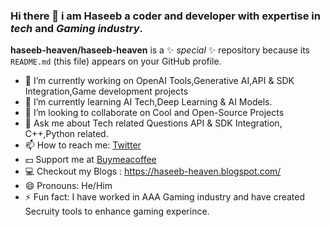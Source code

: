 ### Hi there 👋 i am Haseeb a coder and developer with expertise in _tech_ and _Gaming industry_. 

**haseeb-heaven/haseeb-heaven** is a ✨ _special_ ✨ repository because its `README.md` (this file) appears on your GitHub profile.

- 🔭 I’m currently working on OpenAI Tools,Generative AI,API & SDK Integration,Game development projects
- 🌱 I’m currently learning AI Tech,Deep Learning & AI Models.
- 👯 I’m looking to collaborate on Cool and Open-Source Projects
- 💬 Ask me about Tech related Questions API & SDK Integration, C++,Python related.
- 📫 How to reach me: [Twitter](https://twitter.com/haseeb_heaven)
- 💵 Support me at [Buymeacoffee](https://www.buymeacoffee.com/haseebheaven)
- 💻  Checkout my Blogs : https://haseeb-heaven.blogspot.com/
- 😄 Pronouns: He/Him
- ⚡ Fun fact: I have worked in AAA Gaming industry and have created Secruity tools to enhance gaming experince.
